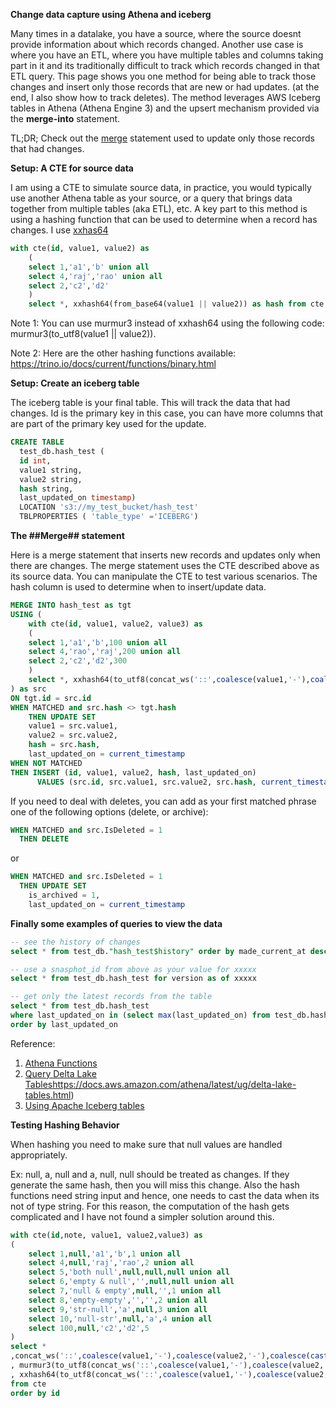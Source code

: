 **Change data capture using Athena and iceberg**

Many times in a datalake, you have a source, where the source doesnt provide information about which records changed. Another use case is where you have an ETL, where you have multiple tables and columns taking part in it and its traditionally difficult to track which records changed in that ETL query. This page shows you one method for being able to track those changes and insert only those records that are new or had updates. (at the end, I also show how to track deletes). The method leverages AWS Iceberg tables in Athena (Athena Engine 3) and the upsert mechanism provided via the **merge-into** statement.


TL;DR; Check out the [merge](#Merge) statement used to update only those records that had changes.

**Setup: A CTE for source data**

I am using a CTE to simulate source data, in practice, you would typically use another Athena table as your source, or a query that brings data together from multiple tables (aka ETL), etc.
A key part to this method is using a hashing function that can be used to determine when a record has changes. I use [xxhas64](https://trino.io/docs/current/functions/binary.html#hashing-functions:~:text=of%20binary.-,xxhash64,-(binary))

```sql
with cte(id, value1, value2) as
    (
    select 1,'a1','b' union all
    select 4,'raj','rao' union all
    select 2,'c2','d2' 
    )
    select *, xxhash64(from_base64(value1 || value2)) as hash from cte
```

Note 1: You can use murmur3 instead of xxhash64 using the following code: murmur3(to_utf8(value1 || value2)).

Note 2: Here are the other hashing functions available: https://trino.io/docs/current/functions/binary.html

**Setup: Create an iceberg table**

The iceberg table is your final table. This will track the data that had changes. Id is the primary key in this case, you can have more columns that are part of the primary key used for the update.

```sql
CREATE TABLE
  test_db.hash_test (
  id int,
  value1 string,
  value2 string,
  hash string,
  last_updated_on timestamp)
  LOCATION 's3://my_test_bucket/hash_test'
  TBLPROPERTIES ( 'table_type' ='ICEBERG')
```

**The ##Merge## statement**

Here is a merge statement that inserts new records and updates only when there are changes. The merge statement uses the CTE described above as its source data. You can manipulate the CTE to test various scenarios. The hash column is used to determine when to insert/update data.

```sql
MERGE INTO hash_test as tgt
USING (
    with cte(id, value1, value2, value3) as
    (
    select 1,'a1','b',100 union all
    select 4,'rao','raj',200 union all
    select 2,'c2','d2',300 
    )
    select *, xxhash64(to_utf8(concat_ws('::',coalesce(value1,'-'),coalesce(value2,'-'),coalesce(cast(value3 as varchar))))) as hash from cte
) as src
ON tgt.id = src.id
WHEN MATCHED and src.hash <> tgt.hash
    THEN UPDATE SET  
    value1 = src.value1,
    value2 = src.value2,
    hash = src.hash,
    last_updated_on = current_timestamp
WHEN NOT MATCHED 
THEN INSERT (id, value1, value2, hash, last_updated_on)
      VALUES (src.id, src.value1, src.value2, src.hash, current_timestamp)	  
```

If you need to deal with deletes, you can add as your first matched phrase one of the following options (delete, or archive):
```sql
WHEN MATCHED and src.IsDeleted = 1
  THEN DELETE
```
or 
```sql
WHEN MATCHED and src.IsDeleted = 1
  THEN UPDATE SET  
    is_archived = 1,
    last_updated_on = current_timestamp
```

**Finally some examples of queries to view the data**

```sql
-- see the history of changes
select * from test_db."hash_test$history" order by made_current_at desc

-- use a snasphot_id from above as your value for xxxxx
select * from test_db.hash_test for version as of xxxxx

-- get only the latest records from the table
select * from test_db.hash_test
where last_updated_on in (select max(last_updated_on) from test_db.hash_test)
order by last_updated_on
```

Reference:

1. [Athena Functions](https://docs.aws.amazon.com/athena/latest/ug/functions.html)
2. [Query Delta Lake Tables](https://docs.aws.amazon.com/athena/latest/ug/delta-lake-tables.html)https://docs.aws.amazon.com/athena/latest/ug/delta-lake-tables.html)
3. [Using Apache Iceberg tables](https://docs.aws.amazon.com/athena/latest/ug/querying-iceberg.html)

**Testing Hashing Behavior**

When hashing you need to make sure that null values are handled appropriately.

Ex: null, a, null and a, null, null should be treated as changes. If they generate the same hash, then you will miss this change. Also the hash functions need string input and hence, one needs to cast the data when its not of type string. For this reason, the computation of the hash gets complicated and I have not found a simpler solution around this.

```sql
with cte(id,note, value1, value2,value3) as
(
    select 1,null,'a1','b',1 union all
    select 4,null,'raj','rao',2 union all
    select 5,'both null',null,null,null union all
    select 6,'empty & null','',null,null union all
    select 7,'null & empty',null,'',1 union all
    select 8,'empty-empty','','',2 union all
    select 9,'str-null','a',null,3 union all
    select 10,'null-str',null,'a',4 union all
    select 100,null,'c2','d2',5 
)
select *
,concat_ws('::',coalesce(value1,'-'),coalesce(value2,'-'),coalesce(cast(value3 as varchar)))
, murmur3(to_utf8(concat_ws('::',coalesce(value1,'-'),coalesce(value2,'-'),coalesce(cast(value3 as varchar))))) as hash1
, xxhash64(to_utf8(concat_ws('::',coalesce(value1,'-'),coalesce(value2,'-'),coalesce(cast(value3 as varchar))))) as hash2
from cte
order by id
```

